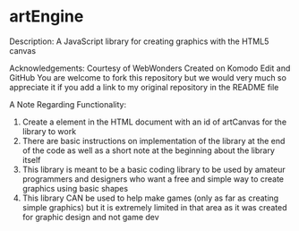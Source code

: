 artEngine
=========

Description:
A JavaScript library for creating graphics with the HTML5 canvas

Acknowledgements:
Courtesy of WebWonders
Created on Komodo Edit and GitHub
You are welcome to fork this repository but we would very much so appreciate it if you add a link to my original repository in the README file

A Note Regarding Functionality:
1) Create a <canvas> element in the HTML document with an id of artCanvas for the library to work
2) There are basic instructions on implementation of the library at the end of the code as well as a short note at the beginning about the library itself
3) This library is meant to be a basic coding library to be used by amateur programmers and designers who want a free and simple way to create graphics using basic shapes
4) This library CAN be used to help make games (only as far as creating simple graphics) but it is extremely limited in that area as it was created for graphic design and not game dev
